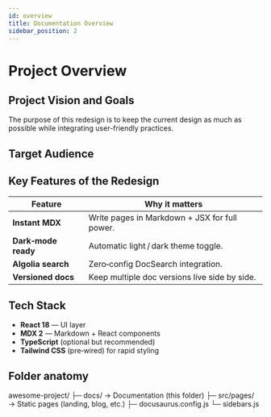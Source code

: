 ```yaml
---
id: overview
title: Documentation Overview
sidebar_position: 2
---
```


# Project Overview 

## Project Vision and Goals 
The purpose of this redesign is to keep the current design as much as possible while integrating user-friendly practices. 

## Target Audience 

## Key Features of the Redesign 

| Feature             | Why it matters                                |
| ------------------- | --------------------------------------------- |
| **Instant MDX**     | Write pages in Markdown + JSX for full power. |
| **Dark‑mode ready** | Automatic light / dark theme toggle.          |
| **Algolia search**  | Zero‑config DocSearch integration.            |
| **Versioned docs**  | Keep multiple doc versions live side by side. |

## Tech Stack 

- **React 18** &mdash; UI layer
- **MDX 2** &mdash; Markdown + React components
- **TypeScript** (optional but recommended)
- **Tailwind CSS** (pre‑wired) for rapid styling

## Folder anatomy

awesome-project/
├─ docs/ → Documentation (this folder)
├─ src/pages/ → Static pages (landing, blog, etc.)
├─ docusaurus.config.js
└─ sidebars.js
